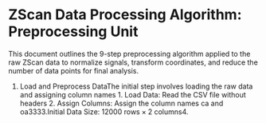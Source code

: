 # ZScan Data Processing Algorithm: Preprocessing Unit

This document outlines the 9-step preprocessing algorithm applied to the raw ZScan data to normalize signals, transform coordinates, and reduce the number of data points for final analysis.

1. Load and Preprocess DataThe initial step involves loading the raw data and assigning column names
          1. Load Data: Read the CSV file without headers
          2. Assign Columns: Assign the column names ca and oa3333.Initial Data Size: $12000~\text{rows} \times 2~\text{columns}$4.
